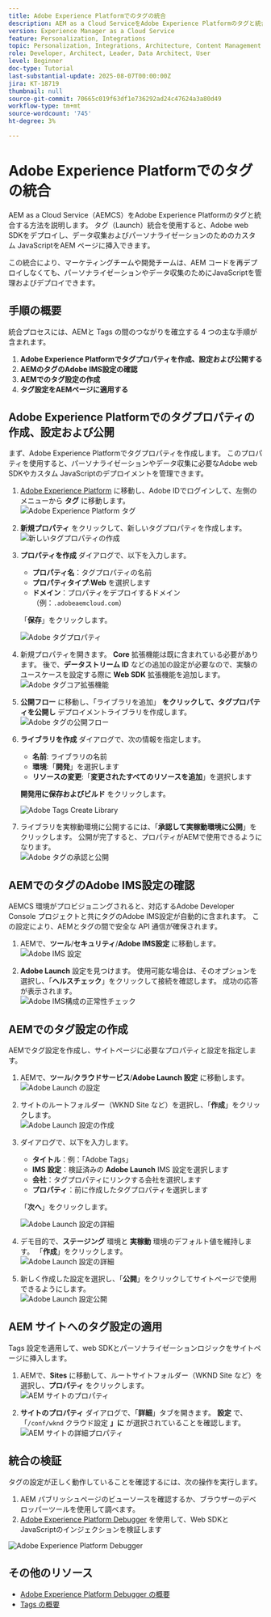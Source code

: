 ```yaml
---
title: Adobe Experience Platformでのタグの統合
description: AEM as a Cloud ServiceをAdobe Experience Platformのタグと統合する方法について説明します。 この統合を使用すると、Adobe web SDKをデプロイし、データ収集およびパーソナライゼーションのためのカスタム JavaScriptをAEM ページに挿入できます。
version: Experience Manager as a Cloud Service
feature: Personalization, Integrations
topic: Personalization, Integrations, Architecture, Content Management
role: Developer, Architect, Leader, Data Architect, User
level: Beginner
doc-type: Tutorial
last-substantial-update: 2025-08-07T00:00:00Z
jira: KT-18719
thumbnail: null
source-git-commit: 70665c019f63df1e736292ad24c47624a3a80d49
workflow-type: tm+mt
source-wordcount: '745'
ht-degree: 3%

---
```



# Adobe Experience Platformでのタグの統合

AEM as a Cloud Service（AEMCS）をAdobe Experience Platformのタグと統合する方法を説明します。 タグ（Launch）統合を使用すると、Adobe web SDKをデプロイし、データ収集およびパーソナライゼーションのためのカスタム JavaScriptをAEM ページに挿入できます。

この統合により、マーケティングチームや開発チームは、AEM コードを再デプロイしなくても、パーソナライゼーションやデータ収集のためにJavaScriptを管理およびデプロイできます。

## 手順の概要

統合プロセスには、AEMと Tags の間のつながりを確立する 4 つの主な手順が含まれます。

1. **Adobe Experience Platformでタグプロパティを作成、設定および公開する**
2. **AEMのタグのAdobe IMS設定の確認**
3. **AEMでのタグ設定の作成**
4. **タグ設定をAEMページに適用する**

## Adobe Experience Platformでのタグプロパティの作成、設定および公開

まず、Adobe Experience Platformでタグプロパティを作成します。 このプロパティを使用すると、パーソナライゼーションやデータ収集に必要なAdobe web SDKやカスタム JavaScriptのデプロイメントを管理できます。

1. [Adobe Experience Platform](https://experience.adobe.com/platform) に移動し、Adobe IDでログインして、左側のメニューから **タグ** に移動します。\
   ![Adobe Experience Platform タグ ](../assets/setup/aep-tags.png)

2. **新規プロパティ** をクリックして、新しいタグプロパティを作成します。\
   ![ 新しいタグプロパティの作成 ](../assets/setup/aep-create-tags-property.png)

3. **プロパティを作成** ダイアログで、以下を入力します。
   - **プロパティ名**：タグプロパティの名前
   - **プロパティタイプ**:**Web** を選択します
   - **ドメイン**：プロパティをデプロイするドメイン（例：`.adobeaemcloud.com`）

   「**保存**」をクリックします。

   ![Adobe タグプロパティ ](../assets/setup/adobe-tags-property.png)

4. 新規プロパティを開きます。 **Core** 拡張機能は既に含まれている必要があります。 後で、**データストリーム ID** などの追加の設定が必要なので、実験のユースケースを設定する際に **Web SDK** 拡張機能を追加します。\
   ![Adobe タグコア拡張機能 ](../assets/setup/adobe-tags-core-extension.png)

5. **公開フロー** に移動し、「ライブラリを追加」 **をクリックして、タグプロパティを公開し** デプロイメントライブラリを作成します。
   ![Adobe タグの公開フロー ](../assets/setup/adobe-tags-publishing-flow.png)

6. **ライブラリを作成** ダイアログで、次の情報を指定します。
   - **名前**: ライブラリの名前
   - **環境**:「**開発**」を選択します
   - **リソースの変更**:「**変更されたすべてのリソースを追加**」を選択します

   **開発用に保存およびビルド** をクリックします。

   ![Adobe Tags Create Library](../assets/setup/adobe-tags-create-library.png)

7. ライブラリを実稼動環境に公開するには、「**承認して実稼動環境に公開**」をクリックします。 公開が完了すると、プロパティがAEMで使用できるようになります。\
   ![Adobe タグの承認と公開 ](../assets/setup/adobe-tags-approve-publish.png)

## AEMでのタグのAdobe IMS設定の確認

AEMCS 環境がプロビジョニングされると、対応するAdobe Developer Console プロジェクトと共にタグのAdobe IMS設定が自動的に含まれます。 この設定により、AEMとタグの間で安全な API 通信が確保されます。

1. AEMで、**ツール**/**セキュリティ**/**Adobe IMS設定** に移動します。\
   ![Adobe IMS 設定](../assets/setup/aem-ims-configurations.png)

2. **Adobe Launch** 設定を見つけます。 使用可能な場合は、そのオプションを選択し、「**ヘルスチェック**」をクリックして接続を確認します。 成功の応答が表示されます。\
   ![Adobe IMS構成の正常性チェック ](../assets/setup/aem-ims-configuration-health-check.png)

## AEMでのタグ設定の作成

AEMでタグ設定を作成し、サイトページに必要なプロパティと設定を指定します。

1. AEMで、**ツール**/**クラウドサービス**/**Adobe Launch 設定** に移動します。\
   ![Adobe Launch の設定 ](../assets/setup/aem-launch-configurations.png)

2. サイトのルートフォルダー（WKND Site など）を選択し、「**作成**」をクリックします。\
   ![Adobe Launch 設定の作成 ](../assets/setup/aem-create-launch-configuration.png)

3. ダイアログで、以下を入力します。
   - **タイトル**：例：「Adobe Tags」
   - **IMS 設定**：検証済みの **Adobe Launch** IMS 設定を選択します
   - **会社**：タグプロパティにリンクする会社を選択します
   - **プロパティ**：前に作成したタグプロパティを選択します

   「**次へ**」をクリックします。

   ![Adobe Launch 設定の詳細 ](../assets/setup/aem-launch-configuration-details.png)

4. デモ目的で、**ステージング** 環境と **実稼動** 環境のデフォルト値を維持します。 「**作成**」をクリックします。\
   ![Adobe Launch 設定の詳細 ](../assets/setup/aem-launch-configuration-create.png)

5. 新しく作成した設定を選択し、「**公開**」をクリックしてサイトページで使用できるようにします。\
   ![Adobe Launch 設定公開 ](../assets/setup/aem-launch-configuration-publish.png)

## AEM サイトへのタグ設定の適用

Tags 設定を適用して、web SDKとパーソナライゼーションロジックをサイトページに挿入します。

1. AEMで、**Sites** に移動して、ルートサイトフォルダー（WKND Site など）を選択し、**プロパティ** をクリックします。\
   ![AEM サイトのプロパティ ](../assets/setup/aem-site-properties.png)

2. **サイトのプロパティ** ダイアログで、「**詳細**」タブを開きます。 **設定** で、「`/conf/wknd` クラウド設定 **」に** が選択されていることを確認します。\
   ![AEM サイトの詳細プロパティ ](../assets/setup/aem-site-advanced-properties.png)

## 統合の検証

タグの設定が正しく動作していることを確認するには、次の操作を実行します。

1. AEM パブリッシュページのビューソースを確認するか、ブラウザーのデベロッパーツールを使用して調べます。
2. [Adobe Experience Platform Debugger](https://chromewebstore.google.com/detail/adobe-experience-platform/bfnnokhpnncpkdmbokanobigaccjkpob) を使用して、Web SDKとJavaScriptのインジェクションを検証します

![Adobe Experience Platform Debugger](../assets/setup/aep-debugger.png)

## その他のリソース

- [Adobe Experience Platform Debugger の概要](https://experienceleague.adobe.com/en/docs/experience-platform/debugger/home)
- [Tags の概要](https://experienceleague.adobe.com/ja/docs/experience-platform/tags/home)

